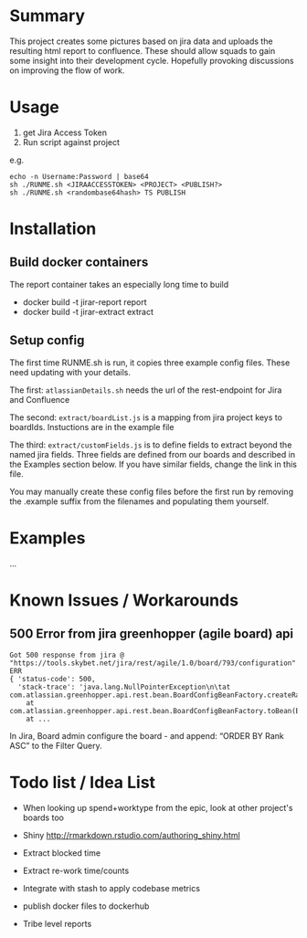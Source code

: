 # Summary

This project creates some pictures based on jira data and uploads the resulting html report to confluence.
These should allow squads to gain some insight into their development cycle. Hopefully provoking discussions on improving the flow of work.

# Usage

1. get Jira Access Token
2. Run script against project

e.g.
```
echo -n Username:Password | base64
sh ./RUNME.sh <JIRAACCESSTOKEN> <PROJECT> <PUBLISH?>
sh ./RUNME.sh <randombase64hash> TS PUBLISH
```

# Installation


## Build docker containers

The report container takes an especially long time to build

* docker build -t jirar-report report
* docker build -t jirar-extract extract

## Setup config

The first time RUNME.sh is run, it copies three example config files.
These need updating with your details.

The first: `atlassianDetails.sh` needs the url of the rest-endpoint for Jira and Confluence

The second: `extract/boardList.js` is a mapping from jira project keys to boardIds. Instuctions are in the example file

The third: `extract/customFields.js` is to define fields to extract beyond the named jira fields. Three fields are defined from our boards and described in the Examples section below. If you have similar fields, change the link in this file.

You may manually create these config files before the first run by removing the .example suffix from the filenames and populating them yourself.


# Examples

...


# Known Issues / Workarounds

## 500 Error from jira greenhopper (agile board) api


    Got 500 response from jira @ "https://tools.skybet.net/jira/rest/agile/1.0/board/793/configuration"
    ERR
    { 'status-code': 500,
      'stack-trace': 'java.lang.NullPointerException\n\tat com.atlassian.greenhopper.api.rest.bean.BoardConfigBeanFactory.createRankingConfigBean(BoardConfigBeanFactory.java:102)
        at com.atlassian.greenhopper.api.rest.bean.BoardConfigBeanFactory.toBean(BoardConfigBeanFactory.java:48)
        at ...


In Jira, Board admin configure the board - and append: “ORDER BY Rank ASC” to the Filter Query.

# Todo list / Idea List

* When looking up spend+worktype from the epic, look at other project's boards too 
* Shiny http://rmarkdown.rstudio.com/authoring_shiny.html
* Extract blocked time
* Extract re-work time/counts
* Integrate with stash to apply codebase metrics
* publish docker files to dockerhub

* Tribe level reports


